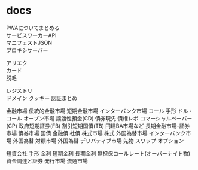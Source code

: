 # docs
PWAについてまとめる  
サービスワーカーAPI  
マニフェストJSON  
プロキシサーバー

アリエク  
カード  
脱毛  

レジストリ  
ドメイン
クッキー
認証まとめ

金融市場
伝統的金融市場
  短期金融市場
    インターバンク市場
      コール
      手形
      ドル・コール
    オープン市場
      譲渡性預金(CD)
      債券現先
      債権レポ
      コマーシャルペーパー(CP)
      政府短期証券(FB)
      割引短期国債(TB)
      円建BA市場など
  長期金融市場-証券市場
    債券市場
      国債
      金融債
      社債
    株式市場
      株式
外国為替市場
  インターバンク市場
    外国為替
  対顧市場
    外国為替
デリバティブ市場
  先物
  スワップ
  オプション
  
短資会社
手形
金利
  短期金利
  長期金利
無担保コールレート(オーバーナイト物)
資金調達と証券
発行市場
流通市場
